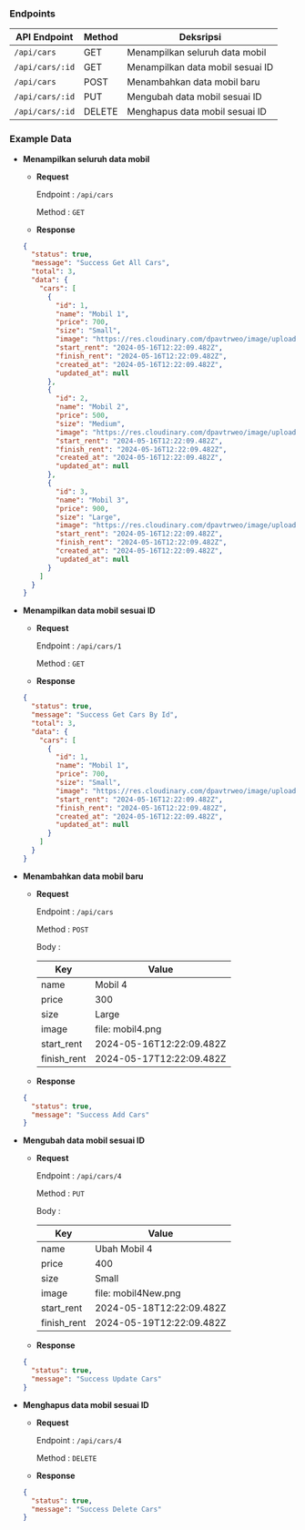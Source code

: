 ### Endpoints

| API Endpoint    | Method | Deksripsi                        |
| --------------- | ------ | -------------------------------- |
| `/api/cars`     | GET    | Menampilkan seluruh data mobil   |
| `/api/cars/:id` | GET    | Menampilkan data mobil sesuai ID |
| `/api/cars`     | POST   | Menambahkan data mobil baru      |
| `/api/cars/:id` | PUT    | Mengubah data mobil sesuai ID    |
| `/api/cars/:id` | DELETE | Menghapus data mobil sesuai ID   |

### Example Data

- **Menampilkan seluruh data mobil**

  - **Request**

    Endpoint : `/api/cars`

    Method : `GET`

  - **Response**

  ```json
  {
    "status": true,
    "message": "Success Get All Cars",
    "total": 3,
    "data": {
      "cars": [
        {
          "id": 1,
          "name": "Mobil 1",
          "price": 700,
          "size": "Small",
          "image": "https://res.cloudinary.com/dpavtrweo/image/upload/v1715801964/challenge5/hoqqtv26r8qgv46jexlm.jpg",
          "start_rent": "2024-05-16T12:22:09.482Z",
          "finish_rent": "2024-05-16T12:22:09.482Z",
          "created_at": "2024-05-16T12:22:09.482Z",
          "updated_at": null
        },
        {
          "id": 2,
          "name": "Mobil 2",
          "price": 500,
          "size": "Medium",
          "image": "https://res.cloudinary.com/dpavtrweo/image/upload/v1715801963/challenge5/wjkgvj4akcrenh1mmwec.jpg",
          "start_rent": "2024-05-16T12:22:09.482Z",
          "finish_rent": "2024-05-16T12:22:09.482Z",
          "created_at": "2024-05-16T12:22:09.482Z",
          "updated_at": null
        },
        {
          "id": 3,
          "name": "Mobil 3",
          "price": 900,
          "size": "Large",
          "image": "https://res.cloudinary.com/dpavtrweo/image/upload/v1715801963/challenge5/ifpfouew8d4wlv8zm3in.jpg",
          "start_rent": "2024-05-16T12:22:09.482Z",
          "finish_rent": "2024-05-16T12:22:09.482Z",
          "created_at": "2024-05-16T12:22:09.482Z",
          "updated_at": null
        }
      ]
    }
  }
  ```

- **Menampilkan data mobil sesuai ID**

  - **Request**

    Endpoint : `/api/cars/1`

    Method : `GET`

  - **Response**

  ```json
  {
    "status": true,
    "message": "Success Get Cars By Id",
    "total": 3,
    "data": {
      "cars": [
        {
          "id": 1,
          "name": "Mobil 1",
          "price": 700,
          "size": "Small",
          "image": "https://res.cloudinary.com/dpavtrweo/image/upload/v1715801964/challenge5/hoqqtv26r8qgv46jexlm.jpg",
          "start_rent": "2024-05-16T12:22:09.482Z",
          "finish_rent": "2024-05-16T12:22:09.482Z",
          "created_at": "2024-05-16T12:22:09.482Z",
          "updated_at": null
        }
      ]
    }
  }
  ```

- **Menambahkan data mobil baru**

  - **Request**

    Endpoint : `/api/cars`

    Method : `POST`

    Body :

    | Key         | Value                    |
    | ----------- | ------------------------ |
    | name        | Mobil 4                  |
    | price       | 300                      |
    | size        | Large                    |
    | image       | file: mobil4.png         |
    | start_rent  | 2024-05-16T12:22:09.482Z |
    | finish_rent | 2024-05-17T12:22:09.482Z |

  - **Response**

  ```json
  {
    "status": true,
    "message": "Success Add Cars"
  }
  ```

- **Mengubah data mobil sesuai ID**

  - **Request**

    Endpoint : `/api/cars/4`

    Method : `PUT`

    Body :

    | Key         | Value                    |
    | ----------- | ------------------------ |
    | name        | Ubah Mobil 4             |
    | price       | 400                      |
    | size        | Small                    |
    | image       | file: mobil4New.png      |
    | start_rent  | 2024-05-18T12:22:09.482Z |
    | finish_rent | 2024-05-19T12:22:09.482Z |

  - **Response**

  ```json
  {
    "status": true,
    "message": "Success Update Cars"
  }
  ```

- **Menghapus data mobil sesuai ID**

  - **Request**

    Endpoint : `/api/cars/4`

    Method : `DELETE`

  - **Response**

  ```json
  {
    "status": true,
    "message": "Success Delete Cars"
  }
  ```
